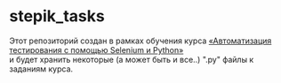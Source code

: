 # stepik_tasks
Этот репозиторий создан в рамках обучения курса [«Автоматизация тестирования с помощью Selenium и Python»](https://stepik.org/course/575)  
и будет хранить некоторые (а может быть и все..) ".py" файлы к заданиям курса.
